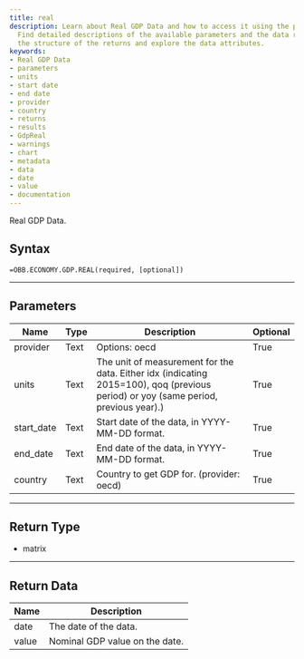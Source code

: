 ```yaml
---
title: real
description: Learn about Real GDP Data and how to access it using the provided parameters.
  Find detailed descriptions of the available parameters and the data returned. Understand
  the structure of the returns and explore the data attributes.
keywords: 
- Real GDP Data
- parameters
- units
- start date
- end date
- provider
- country
- returns
- results
- GdpReal
- warnings
- chart
- metadata
- data
- date
- value
- documentation
---
```


<!-- markdownlint-disable MD041 -->

Real GDP Data.

## Syntax

```excel wordwrap
=OBB.ECONOMY.GDP.REAL(required, [optional])
```

---

## Parameters

| Name | Type | Description | Optional |
| ---- | ---- | ----------- | -------- |
| provider | Text | Options: oecd | True |
| units | Text | The unit of measurement for the data. Either idx (indicating 2015=100), qoq (previous period) or yoy (same period, previous year).) | True |
| start_date | Text | Start date of the data, in YYYY-MM-DD format. | True |
| end_date | Text | End date of the data, in YYYY-MM-DD format. | True |
| country | Text | Country to get GDP for. (provider: oecd) | True |

---

## Return Type

* matrix

---

## Return Data

| Name | Description |
| ---- | ----------- |
| date | The date of the data.  |
| value | Nominal GDP value on the date.  |

